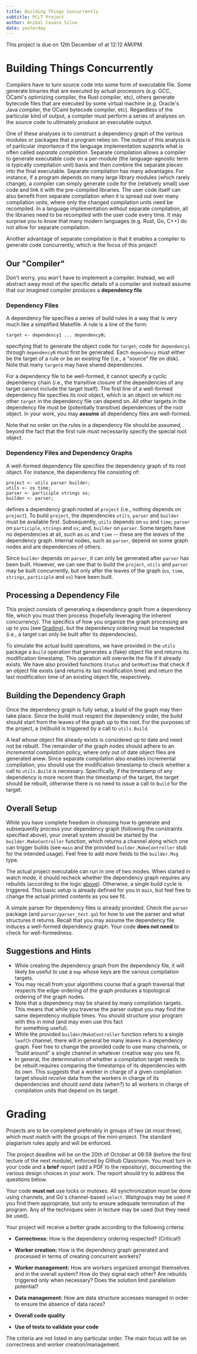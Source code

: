 ```yaml
---
title: Building Things Concurrently
subtitle: PCLT Project
author: Anibal Cavaco Silva 
date: yesterday
---
```


This project is due on 12th December of at 12:12 AM/PM.

# Building Things Concurrently

Compilers have to turn source code into some form of executable file. Some generate binaries that are executed by
actual processors (e.g. GCC, OCaml's optimizing compiler, the Rust compiler, etc), others generate bytecode files that 
are executed by some virtual machine (e.g. Oracle's Java compiler, the OCaml bytecode compiler, etc). 
Regardless of the particular kind of output, a compiler must perform a series of analyses on the source code to
ultimately produce an executable output.

One of these analyses is to construct a dependency graph of the various modules or packages that a program relies on.
The output of this analysis is of particular importance if the language implementation supports what is often called 
*separate compilation*.
Separate compilation allows a compiler to generate executable code on a per-module (the language-agnostic term is 
typically compilation unit) basis and then combine the separate 
pieces into the final executable. Separate compilation has many advantages. For instance, if a program depends on
many large library modules (which rarely change), a compiler can simply generate code for the (relatively small) user 
code and link it with the pre-compiled libraries. The user code itself can also benefit from separate compilation when 
it is spread out over many compilation units, where only the changed compilation units need be recompiled.
In a language implementation *without* separate compilation, all the libraries need to be recompiled with the user code every
time. It may surprise you to know that many modern languages (e.g. Rust, Go, C++) do not allow for separate compilation. 

Another advantage of separate compilation is that it enables a compiler to generate code concurrently, which is the focus
of this project!

## Our "Compiler"

Don't worry, you won't have to implement a compiler. Instead, we will abstract away most of the specific details of a compiler
and instead assume that our imagined compiler produces a **dependency file**. 

### Dependency Files

A dependency file specifies a series of
build rules in a way that is very much like a simplified Makefile. A rule is a line of the form:
```
target <- dependency1 ... dependencyN;
```
specifying that to generate the object code for `target`, code for `dependency1` through `dependencyN` must first be generated.
Each `dependency` must either be the target of a rule or be an existing file
(i.e., a "source" file on disk). Note that many `target`s may have shared dependencies.

For a dependency file to be well-formed, it cannot specify a cyclic dependency chain (i.e., the 
transitive closure of the dependencies of any target cannot include the target itself). The first line of a 
well-formed dependency file specifies its *root* object, which is an object on which no other `target` in the dependency
file can depend on. All other targets in the dependency file must be (potentially transitive) dependencies of the root object.
In your work, you may **assume** all dependency files are well-formed.

Note that no order on the rules in a dependency file should be assumed, beyond the fact that the first rule must necessarily specify
the special root object.

### Dependency Files and Dependency Graphs

A well-formed dependency file specifies the dependency graph of its root object.
For instance, the dependency file consisting of:
```
project <- utils parser builder;
utils <- os time;
parser <- participle strings os;
builder <- parser;
```
defines a dependency graph rooted at `project` (i.e., nothing depends on `project`). 
To build `project`, the dependencies `utils`, `parser` and `builder` must be available first.
Subsequently, `utils` depends on `os` and `time`; `parser` on `participle`, `strings` and `os`;
and, `builder` on `parser`. Some targets have no dependencies at all, such as `os` and `time` -- these are the *leaves* of the 
dependency graph. Internal nodes, such as `parser`, depend on some graph nodes and are dependencies of others.

Since `builder` depends on `parser`, it can only be generated after `parser` has been built. However, 
we can see that to build the `project`, `utils` and `parser` may be built concurrently, but only after 
the leaves of the graph (`os`, `time`, `strings`, `participle` and `os`) have been built.

## Processing a Dependency File 

This project consists of generating a dependency graph from a dependency file, which you must then process (hopefully
leveraging the inherent concurrency).
The specifics of how you organize the graph processing are up to you (see [Grading](#grading)), but the dependency ordering must 
be respected (i.e., a target can only be built after its dependencies). 

To simulate the actual build operations, we have provided in the `utils` package a `Build` operation that generates a 
(fake) object file and returns its modification timestamp. This operation will overwrite the file if it already exists.
We have also provided functions `Status` and `GetModTime`
that check if an object file exists (and returns its last modification time) and return the last modification time of an
existing object file, respectively.

## Building the Dependency Graph

Once the dependency graph is fully setup, a build of the graph may then take place. 
Since the build must respect the dependency order, the build should start from the leaves of the graph up to the root.
For the purposes of the project, a (re)build is triggered by a call to `utils.Build`.

A leaf whose object file already exists is considered up to date and need not be rebuilt.
The remainder of the graph nodes should adhere to an *incremental compilation* policy, where only out of date object files are generated anew.
Since separate compilation also enables incremental compilation, you should use the modification timestamp to check whether
a call to `utils.Build` is necessary. Specifically, if the timestamp of any dependency is more recent than the timestamp of the target,
the target should be rebuilt, otherwise there is no need to issue a call to `Build` for the target.

## Overall Setup

While you have complete freedom in choosing how to generate and subsequently process your dependency graph (following
the constraints specified above), your overall system should be started by the `builder.MakeController` function, which
returns a channel along which one can trigger builds (see `main` and the provided `builder.MakeController` stub for
the intended usage). Feel free to add more fields to the `builder.Msg` type.

The actual project executable can run in one of two modes. When started in watch mode, it should recheck whether 
the dependency graph requires any rebuilds (according to the logic [above](#building-the-dependency-graph)). Otherwise,
a single build cycle is triggered. This
basic setup is already defined for you in `main`, but feel free to change the actual printed contents as you see fit.

A simple parser for dependency files is already provided. Check the `parser` package (and `parser/parser_test.go`) for
how to use the parser and what structures it returns. Recall that you may assume the dependency file induces a 
well-formed dependency graph. Your code **does not need** to check for well-formedness.

## Suggestions and Hints

- While creating the dependency graph from the dependency file, it will likely be useful to use a `map` whose keys are the 
various compilation targets. 
- You may recall from your algorithms course that a graph traversal that respects the edge-ordering of the graph produces a 
topological ordering of the graph nodes.
- Note that a dependency may be shared by many compilation targets. This means that while you traverse the parser output you 
may find the same dependency multiple times. You should structure your program with this in mind (and may even use this fact  
for something useful).
- While the provided `builder/MakeController` function refers to a single `leafCh` channel, there will in general be many
leaves in a dependency graph. Feel free to change the provided code to use many channels, or "build around" a single channel 
in whatever creative way you see fit.
- In general, the determination of whether a compilation target needs to be rebuilt requires comparing the timestamps
of its dependencies with its own. This suggests that a worker in charge of a given compilation target should *receive*
data from the workers in charge of its dependencies and should *send* data (when?) to all workers in charge of compilation units 
that depend on its target.

# Grading

Projects are to be completed preferably in groups of two (at most three), which
must match with the groups of the mini-project. The standard plagiarism rules
apply and will be enforced.

The project deadline will be on the 20th of October at 08:59 (before the first lecture
of the next module), enforced by
Github Classroom. You must turn in your code and a __brief__ report (add a PDF to the
repository), documenting the various design choices in your work. The report
should try to address the questions below.

Your code __must not__ use locks or mutexes. All synchronization must be done
using channels, and Go's channel-based ``select``. Waitgroups may be
used if you find them appropriate, but only to ensure adequate termination of the program. 
Any of the techniques seen in lecture may be used (but they need be used).

Your project will receive a better grade according to the following criteria:

* __Correctness:__ How is the dependency ordering respected? (Critical!)

* __Worker creation:__ How is the dependency graph generated and processed in terms of creating concurrent workers?

* __Worker management:__ How are workers organized amongst themselves and in the
  overall system? How do they signal each other? Are rebuilds triggered only when necessary? Does the solution limit parallelism potential?

* __Data management:__ How are data structure accesses managed in order to ensure the
  absence of data races?

* __Overall code quality__

* __Use of tests to validate your code__

The criteria are not listed in any particular order. The main focus will be on
correctness and worker creation/management.






